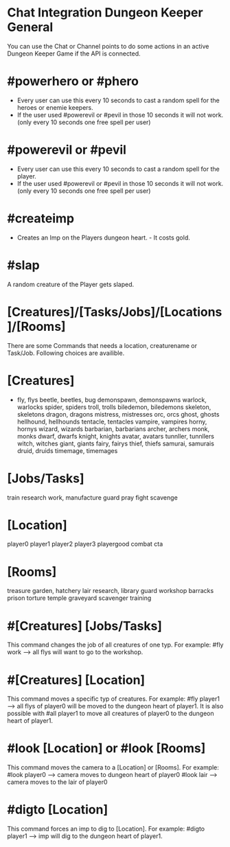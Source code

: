 # Chat Integration Dungeon Keeper General

You can use the Chat or Channel points to do some actions in an active Dungeon Keeper Game if the API is connected.


# #powerhero or #phero

- Every user can use this every 10 seconds to cast a random spell for the heroes or enemie keepers.
- If the user used #powerevil or #pevil in those 10 seconds it will not work. (only every 10 seconds one free spell per user)

# #powerevil or #pevil

- Every user can use this every 10 seconds to cast a random spell for the player.
- If the user used #powerevil or #pevil in those 10 seconds it will not work. (only every 10 seconds one free spell per user)

# #createimp

- Creates an Imp on the Players dungeon heart. - It costs gold.

# #slap

A random creature of the Player gets slaped.

# [Creatures]/[Tasks/Jobs]/[Locations]/[Rooms]

There are some Commands that needs a location, creaturename or Task/Job.
Following choices are availible.

# [Creatures]

- fly, flys
beetle, beetles, bug
demonspawn, demonspawns
warlock, warlocks
spider, spiders
troll, trolls
biledemon, biledemons
skeleton, skeletons
dragon, dragons
mistress, mistresses
orc, orcs
ghost, ghosts
hellhound, hellhounds
tentacle, tentacles
vampire, vampires
horny, hornys
wizard, wizards
barbarian, barbarians
archer, archers
monk, monks
dwarf, dwarfs
knight, knights
avatar, avatars
tunnller, tunnllers
witch, witches
giant, giants
fairy, fairys
thief, thiefs
samurai, samurais
druid, druids
timemage, timemages

# [Jobs/Tasks]

train
research
work, manufacture
guard
pray
fight
scavenge

# [Location]

player0
player1
player2
player3
playergood
combat
cta

# [Rooms]

treasure
garden, hatchery
lair
research, library
guard
workshop
barracks
prison
torture
temple
graveyard
scavenger
training

# #[Creatures] [Jobs/Tasks]

This command changes the job of all creatures of one typ. For example: #fly work --> all flys will want to go to the workshop.

# #[Creatures] [Location]

This command moves a specific typ of creatures. For example: #fly player1 --> all flys of player0 will be moved to the dungeon heart of player1.
It is also possible with #all player1 to move all creatures of player0 to the dungeon heart of player1.

# #look [Location] or #look [Rooms]

This command moves the camera to a [Location] or [Rooms]. 
For example: #look player0 --> camera moves to dungeon heart of player0
#look lair --> camera moves to the lair of player0

# #digto [Location]

This command forces an imp to dig to [Location]. For example: #digto player1 --> imp will dig to the dungeon heart of player1.
